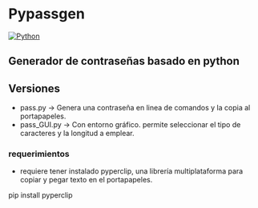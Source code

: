 # Pypassgen
[![Python](https://img.shields.io/badge/Python-yellow?style=for-the-badge&logo=python&logoColor=white&labelColor=101010)]()
## Generador de contraseñas basado en python


## Versiones
* pass.py -> Genera una contraseña en linea de comandos y la copia al portapapeles.
* pass_GUI.py -> Con entorno gráfico. permite seleccionar el tipo de caracteres y la longitud a emplear.

### requerimientos
* requiere tener instalado pyperclip, una librería multiplataforma para copiar y pegar texto en el portapapeles.

pip install pyperclip